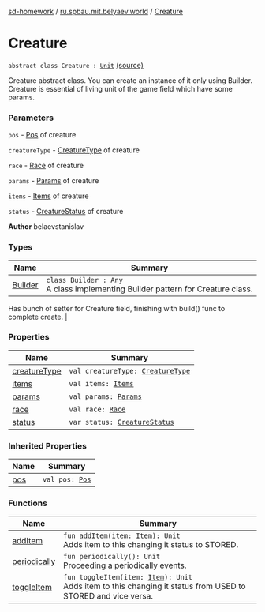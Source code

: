 [sd-homework](../../index.md) / [ru.spbau.mit.belyaev.world](../index.md) / [Creature](.)

# Creature

`abstract class Creature : `[`Unit`](../-unit/index.md) [(source)](https://github.com/StasBel/sd-homework/blob/Roguelike/src/main/kotlin/ru/spbau/mit/belyaev/world/Creature.kt#L53)

Creature abstract class. You can create an instance of it only using Builder.
Creature is essential of living unit of the game field which have some params.

### Parameters

`pos` - [Pos](../-pos/index.md) of creature

`creatureType` - [CreatureType](../-creature-type/index.md) of creature

`race` - [Race](../-race/index.md) of creature

`params` - [Params](../-params/index.md) of creature

`items` - [Items](../-items/index.md) of creature

`status` - [CreatureStatus](../-creature-status/index.md) of creature

**Author**
belaevstanislav

### Types

| Name | Summary |
|---|---|
| [Builder](-builder/index.md) | `class Builder : Any`<br>A class implementing Builder pattern for Creature class.
Has bunch of setter for Creature field, finishing with build() func to
complete create. |

### Properties

| Name | Summary |
|---|---|
| [creatureType](creature-type.md) | `val creatureType: `[`CreatureType`](../-creature-type/index.md) |
| [items](items.md) | `val items: `[`Items`](../-items/index.md) |
| [params](params.md) | `val params: `[`Params`](../-params/index.md) |
| [race](race.md) | `val race: `[`Race`](../-race/index.md) |
| [status](status.md) | `var status: `[`CreatureStatus`](../-creature-status/index.md) |

### Inherited Properties

| Name | Summary |
|---|---|
| [pos](../-unit/pos.md) | `val pos: `[`Pos`](../-pos/index.md) |

### Functions

| Name | Summary |
|---|---|
| [addItem](add-item.md) | `fun addItem(item: `[`Item`](../-item/index.md)`): Unit`<br>Adds item to this changing it status to STORED. |
| [periodically](periodically.md) | `fun periodically(): Unit`<br>Proceeding a periodically events. |
| [toggleItem](toggle-item.md) | `fun toggleItem(item: `[`Item`](../-item/index.md)`): Unit`<br>Adds item to this changing it status from USED to STORED and vice versa. |
